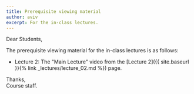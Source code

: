 ```yaml
---
title: Prerequisite viewing material
author: aviv
excerpt: For the in-class lectures.
---
```


Dear Students,

The prerequisite viewing material for the in-class lectures is as follows:

- Lecture 2: The "Main Lecture" video from the [Lecture 2]({{ site.baseurl }}{%
  link _lectures/lecture_02.md %}) page.


Thanks,  
Course staff.

